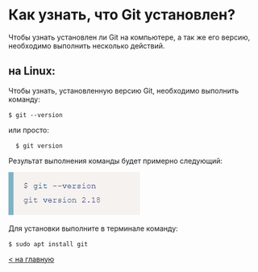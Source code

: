 # Как узнать, что Git установлен?

Чтобы узнать установлен ли Git на компьютере, а так же его версию, необходимо выполнить несколько действий.

## на Linux:

Чтобы узнать, установленную версию Git, необходимо выполнить команду:

```bash=
$ git --version
```
  
  или просто: 
  
```bash=
  $ git version
```

 Результат выполнения команды будет примерно следующий:

 ![](./storage/versionlinux.png)

 Для установки выполните в терминале команду:

```bash=
$ sudo apt install git
```

[< на главную](./readme.md)